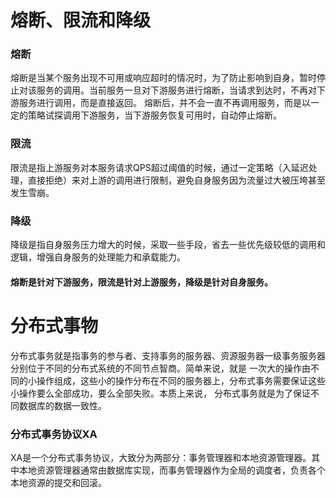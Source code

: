 # 熔断、限流和降级
### 熔断
熔断是当某个服务出现不可用或响应超时的情况时，为了防止影响到自身，暂时停止对该服务的调用。当前服务一旦对下游服务进行熔断，当请求到达时，不再对下游服务进行调用，而是直接返回。
熔断后，并不会一直不再调用服务，而是以一定的策略试探调用下游服务，当下游服务恢复可用时，自动停止熔断。

### 限流
限流是指上游服务对本服务请求QPS超过阈值的时候，通过一定策略（入延迟处理，直接拒绝）来对上游的调用进行限制，避免自身服务因为流量过大被压垮甚至发生雪崩。

### 降级
降级是指自身服务压力增大的时候，采取一些手段，省去一些优先级较低的调用和逻辑，增强自身服务的处理能力和承载能力。
                

#### 熔断是针对下游服务，限流是针对上游服务，降级是针对自身服务。    

# 分布式事物
分布式事务就是指事务的参与者、支持事务的服务器、资源服务器一级事务服务器分别位于不同的分布式系统的不同节点智商。简单来说，就是
一次大的操作由不同的小操作组成，这些小的操作分布在不同的服务器上，分布式事务需要保证这些小操作要么全部成功，要么全部失败。本质上来说，
分布式事务就是为了保证不同数据库的数据一致性。      

### 分布式事务协议XA
XA是一个分布式事务协议，大致分为两部分：事务管理器和本地资源管理器。其中本地资源管理器通常由数据库实现，而事务管理器作为全局的调度者，负责各个
本地资源的提交和回滚。                                                                                                                                                                                                                                                                                                                                                                                                                                                                                                                                                                                                                                                                                                                                                                                                                                                                                                               

